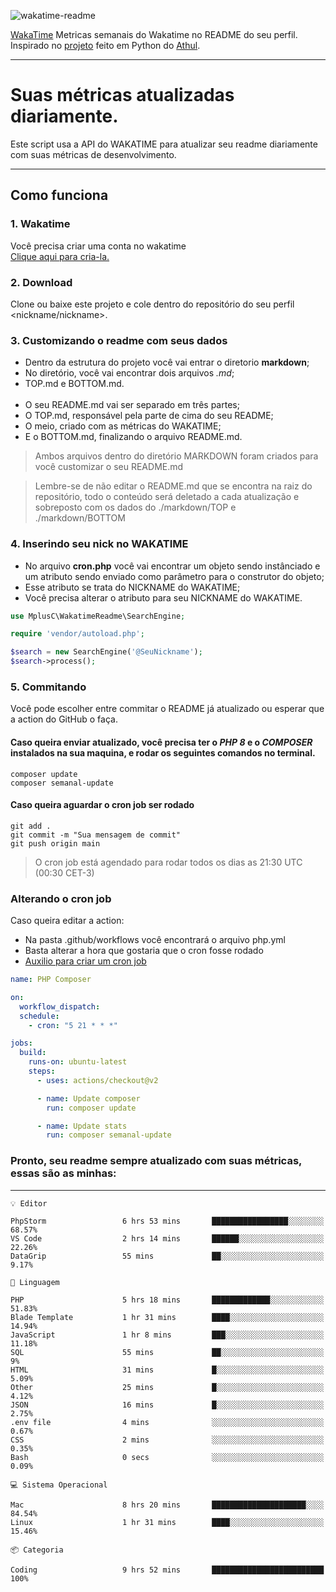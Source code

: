 ![wakatime-readme](https://socialify.git.ci/bymatheus/wakatime-readme/image?description=1&descriptionEditable=M%C3%A9tricas%20semanais%20do%20Wakatime%20no%20seu%20README%20de%20perfil.&font=KoHo&forks=1&language=1&owner=1&pattern=Signal&stargazers=1&theme=Dark)

[WakaTime](https://wakatime.com) Metricas semanais do Wakatime no README do seu perfil. <br>
Inspirado no [projeto](https://github.com/athul/waka-readme) feito em Python do [Athul](https://github.com/athul).
___

# Suas métricas atualizadas diariamente.
Este script usa a API do WAKATIME para atualizar seu readme diariamente com suas métricas de desenvolvimento.

___

## Como funciona

### 1. Wakatime
Você precisa criar uma conta no wakatime <br>
[Clique aqui para cria-la.](https://wakatime.com) 

### 2. Download
Clone ou baixe este projeto e cole dentro do repositório do seu perfil <nickname/nickname>.

### 3. Customizando o readme com seus dados
- Dentro da estrutura do projeto você vai entrar o diretorio **markdown**;  
- No diretório, você vai encontrar dois arquivos *.md*;
- TOP.md e BOTTOM.md.
<br><br>
- O seu README.md vai ser separado em três partes; 
- O TOP.md, responsável pela parte de cima do seu README;
- O meio, criado com as métricas do WAKATIME;
- E o BOTTOM.md, finalizando o arquivo README.md.<br>

> Ambos arquivos dentro do diretório MARKDOWN foram criados para você customizar o seu README.md

> Lembre-se de não editar o README.md que se encontra na raiz do repositório, todo o conteúdo será deletado a cada atualização e sobreposto com os dados do ./markdown/TOP e ./markdown/BOTTOM

### 4. Inserindo seu nick no WAKATIME
- No arquivo **cron.php** você vai encontrar um objeto sendo instânciado e um atributo sendo enviado como parâmetro para o construtor do objeto;
- Esse atributo se trata do NICKNAME do WAKATIME;
- Você precisa alterar o atributo para seu NICKNAME do WAKATIME.

```php
use MplusC\WakatimeReadme\SearchEngine;

require 'vendor/autoload.php';

$search = new SearchEngine('@SeuNickname');
$search->process();
```

### 5. Commitando
Você pode escolher entre commitar o README já atualizado ou esperar que a action do GitHub o faça. <br>

#### Caso queira enviar atualizado, você precisa ter o *PHP 8* e o *COMPOSER* instalados na sua maquina, e rodar os seguintes comandos no terminal.
```composer
composer update
composer semanal-update 
```

#### Caso queira aguardar o cron job ser rodado 
```git 
git add .
git commit -m "Sua mensagem de commit"
git push origin main
```

>O cron job está agendado para rodar todos os dias as 21:30 UTC (00:30 CET-3) 

### Alterando o cron job
Caso queira editar a action:

- Na pasta .github/workflows você encontrará o arquivo php.yml
- Basta alterar a hora que gostaria que o cron fosse rodado
- [Auxilio para criar um cron job](https://crontab.guru)

```yml
name: PHP Composer

on:
  workflow_dispatch:
  schedule:
    - cron: "5 21 * * *"

jobs:
  build:
    runs-on: ubuntu-latest
    steps:
      - uses: actions/checkout@v2

      - name: Update composer
        run: composer update

      - name: Update stats
        run: composer semanal-update
```

### Pronto, seu readme sempre atualizado com suas métricas, essas são as minhas:

___
```text
💡 Editor

PhpStorm                 6 hrs 53 mins       █████████████████░░░░░░░░     68.57%
VS Code                  2 hrs 14 mins       ██████░░░░░░░░░░░░░░░░░░░     22.26%
DataGrip                 55 mins             ██░░░░░░░░░░░░░░░░░░░░░░░      9.17%
```
```text
💬 Linguagem

PHP                      5 hrs 18 mins       █████████████░░░░░░░░░░░░     51.83%
Blade Template           1 hr 31 mins        ████░░░░░░░░░░░░░░░░░░░░░     14.94%
JavaScript               1 hr 8 mins         ███░░░░░░░░░░░░░░░░░░░░░░     11.18%
SQL                      55 mins             ██░░░░░░░░░░░░░░░░░░░░░░░         9%
HTML                     31 mins             █░░░░░░░░░░░░░░░░░░░░░░░░      5.09%
Other                    25 mins             █░░░░░░░░░░░░░░░░░░░░░░░░      4.12%
JSON                     16 mins             █░░░░░░░░░░░░░░░░░░░░░░░░      2.75%
.env file                4 mins              ░░░░░░░░░░░░░░░░░░░░░░░░░      0.67%
CSS                      2 mins              ░░░░░░░░░░░░░░░░░░░░░░░░░      0.35%
Bash                     0 secs              ░░░░░░░░░░░░░░░░░░░░░░░░░      0.09%
```
```text
💻 Sistema Operacional

Mac                      8 hrs 20 mins       █████████████████████░░░░     84.54%
Linux                    1 hr 31 mins        ████░░░░░░░░░░░░░░░░░░░░░     15.46%
```
```text
📦 Categoria

Coding                   9 hrs 52 mins       █████████████████████████       100%
```
